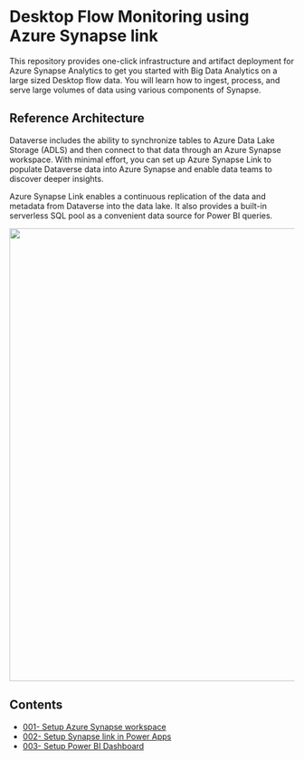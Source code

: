 # Desktop Flow Monitoring using Azure Synapse link
This repository provides one-click infrastructure and artifact deployment for Azure Synapse Analytics to get you started with Big Data Analytics on a large sized Desktop flow data. You will learn how to ingest, process, and serve large volumes of data using various components of Synapse.

## Reference Architecture

Dataverse includes the ability to synchronize tables to Azure Data Lake Storage (ADLS) and then connect to that data through an Azure Synapse workspace. With minimal effort, you can set up Azure Synapse Link to populate Dataverse data into Azure Synapse and enable data teams to discover deeper insights.

Azure Synapse Link enables a continuous replication of the data and metadata from Dataverse into the data lake. It also provides a built-in serverless SQL pool as a convenient data source for Power BI queries.

<img src="https://user-images.githubusercontent.com/29349597/233919883-f81de575-b764-4d20-90f8-7c795ea2c1c7.png" width="800"/>

## Contents

- [001- Setup Azure Synapse workspace](https://github.com/microsoft/powercat-automation-kit/blob/571795ead46721fabaa562a33ef09ffb680e0cd7/AutomationKit_Flow_BYODL/001-Synapse%20Workspace%20Azure%20Setup/readme.md)
- [002- Setup Synapse link in Power Apps](https://github.com/microsoft/powercat-automation-kit/blob/Flow-byodl/AutomationKit_Flow_BYODL/002-%20Synapse%20link%20Setup/readme.md)
- [003- Setup Power BI Dashboard](https://github.com/microsoft/powercat-automation-kit/blob/Flow-byodl/AutomationKit_Flow_BYODL/003-%20Power%20BI%20Dashboard%20Setup/readme.md)
